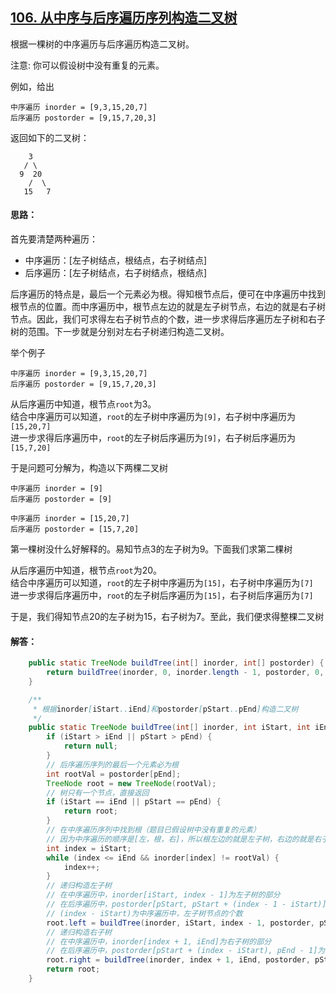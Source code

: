 ## [106. 从中序与后序遍历序列构造二叉树](https://leetcode-cn.com/problems/construct-binary-tree-from-inorder-and-postorder-traversal/comments/)
根据一棵树的中序遍历与后序遍历构造二叉树。

注意:
你可以假设树中没有重复的元素。

例如，给出
```
中序遍历 inorder = [9,3,15,20,7]
后序遍历 postorder = [9,15,7,20,3]
```
返回如下的二叉树：
```
    3
   / \
  9  20
    /  \
   15   7
```

#### 思路：
首先要清楚两种遍历：

* 中序遍历：[左子树结点，根结点，右子树结点]
* 后序遍历：[左子树结点，右子树结点，根结点]

后序遍历的特点是，最后一个元素必为根。得知根节点后，便可在中序遍历中找到根节点的位置。而中序遍历中，根节点左边的就是左子树节点，右边的就是右子树节点。因此，我们可求得左右子树节点的个数，进一步求得后序遍历左子树和右子树的范围。下一步就是分别对左右子树递归构造二叉树。

举个例子
```
中序遍历 inorder = [9,3,15,20,7]
后序遍历 postorder = [9,15,7,20,3]
```

从后序遍历中知道，根节点`root`为3。  
结合中序遍历可以知道，`root`的左子树中序遍历为`[9]`，右子树中序遍历为`[15,20,7]`  
进一步求得后序遍历中，`root`的左子树后序遍历为`[9]`，右子树后序遍历为`[15,7,20]`

于是问题可分解为，构造以下两棵二叉树
```
中序遍历 inorder = [9]
后序遍历 postorder = [9]

中序遍历 inorder = [15,20,7]
后序遍历 postorder = [15,7,20]
```

第一棵树没什么好解释的。易知节点3的左子树为9。下面我们求第二棵树

从后序遍历中知道，根节点`root`为20。  
结合中序遍历可以知道，`root`的左子树中序遍历为`[15]`，右子树中序遍历为`[7]`  
进一步求得后序遍历中，`root`的左子树后序遍历为`[15]`，右子树后序遍历为`[7]`

于是，我们得知节点20的左子树为15，右子树为7。至此，我们便求得整棵二叉树

#### 解答：
```Java
    public static TreeNode buildTree(int[] inorder, int[] postorder) {
        return buildTree(inorder, 0, inorder.length - 1, postorder, 0, postorder.length - 1);
    }

    /**
     * 根据inorder[iStart..iEnd]和postorder[pStart..pEnd]构造二叉树
     */
    public static TreeNode buildTree(int[] inorder, int iStart, int iEnd, int[] postorder, int pStart, int pEnd) {
        if (iStart > iEnd || pStart > pEnd) {
            return null;
        }
        // 后序遍历序列的最后一个元素必为根
        int rootVal = postorder[pEnd];
        TreeNode root = new TreeNode(rootVal);
        // 树只有一个节点，直接返回
        if (iStart == iEnd || pStart == pEnd) {
            return root;
        }
        // 在中序遍历序列中找到根（题目已假设树中没有重复的元素）
        // 因为中序遍历的顺序是[左，根，右]，所以根左边的就是左子树，右边的就是右子树
        int index = iStart;
        while (index <= iEnd && inorder[index] != rootVal) {
            index++;
        }
        // 递归构造左子树
        // 在中序遍历中，inorder[iStart, index - 1]为左子树的部分
        // 在后序遍历中，postorder[pStart, pStart + (index - 1 - iStart)]为左子树的部分
        // (index - iStart)为中序遍历中，左子树节点的个数
        root.left = buildTree(inorder, iStart, index - 1, postorder, pStart, pStart + (index - 1 - iStart));
        // 递归构造右子树
        // 在中序遍历中，inorder[index + 1, iEnd]为右子树的部分
        // 在后序遍历中，postorder[pStart + (index - iStart), pEnd - 1]为左子树的部分
        root.right = buildTree(inorder, index + 1, iEnd, postorder, pStart + (index - iStart), pEnd - 1);
        return root;
    }
```
